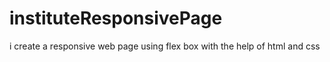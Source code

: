 # instituteResponsivePage
i create a responsive web page using flex box with the help of html and css
